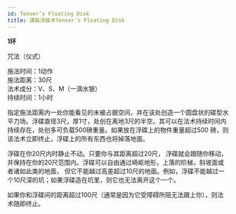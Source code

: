 ```yaml
---
id: Tenser’s Floating Disk
title: 谭森浮碟术Tenser’s Floating Disk
---
```


**1环**

咒法（仪式）

施法时间：1动作  
施法距离：30尺  
法术成分：V、S、M（一滴水银）  
持续时间：1小时  


指定施法距离内一处你能看见的未被占据空间，并在该处创造一个圆盘状的碟型水平力场。浮碟直径3尺，厚1寸，处创在离地3尺的半空。其可以在法术持续时间内持续存在，处创多可负载500磅重量。如果放在浮碟上的物件重量超过500
磅，则该法术立即终止，浮碟上的所有东西也将掉落地面。


浮碟在你20尺内时静止不动。只要你与其距离超过20尺，
浮碟就会跟随你移动，并保持在你的20尺范围内。浮碟可以自由通过崎岖地形，上落的阶梯，斜坡面或者诸如此类的地面，
但它不能越过高差超过10尺的地面。例如，浮碟不能越过一个10尺深的坑；如果浮碟造在坑里，则它也无法离开这个一个。


如果你和浮碟间的距离超过100尺（通常是因为它受障碍所阻无法跟上你），则法术随即终止。
